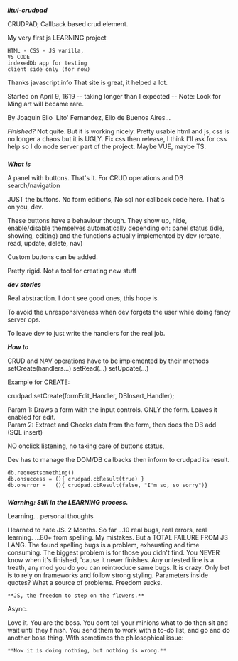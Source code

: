 
***litul-crudpad***

CRUDPAD, 
Callback based crud element.

My very first js LEARNING project  

    HTML - CSS - JS vanilla,  
    VS CODE  
    indexedDb app for testing
    client side only (for now) 

Thanks javascript.info   That site is great, it helped a lot.


Started on
April 9, 1619     -- taking longer than I expected --           Note: Look for Ming art will became rare.

By
Joaquin Elio 'Lito' Fernandez, Elio de Buenos Aires...



*Finished?*  Not quite.
But it is working nicely. 
Pretty usable html and js, 
css is no longer a chaos but it is UGLY.  Fix css then release, 
I think I'll ask for css help so I do node server part of the project.
Maybe VUE, maybe TS.


###

***What is***

A panel with buttons. That's it.
For 
  CRUD operations  and
  DB search/navigation

JUST the buttons. No form editions, No sql nor callback code here. That's on you, dev.

These buttons have a behaviour though.  They show up, hide, enable/disable themselves automatically depending on:
    panel status (idle, showing, editing) and
    the functions actually implemented by dev (create, read, update, delete, nav)

Custom buttons can be added.

Pretty rigid. Not a tool for creating new stuff


***dev stories***

Real abstraction.  I dont see good ones, this hope is. 

To avoid the unresponsiveness 
when dev forgets the user while doing fancy server ops.

To leave dev to just write the handlers for the real job.
 

***How to***

CRUD and NAV operations have to be implemented by their methods
  setCreate(handlers...)
  setRead(...)
  setUpdate(...)

Example for CREATE: 

  crudpad.setCreate(formEdit_Handler, DBInsert_Handler);   

 Param 1: Draws a form with the input controls.      ONLY the form. Leaves it enabled for edit.  
 Param 2: Extract and Checks data from the form, then does the DB add (SQL insert)

NO onclick listening, no taking care of buttons status, 

Dev has to manage the DOM/DB callbacks then inform to crudpad its result.

    db.requestsomething()
    db.onsuccess = (){ crudpad.cbResult(true) }
    db.onerror =   (){ crudpad.cbResult(false, "I'm so, so sorry")}


###

***Warning: Still in the LEARNING process.***


Learning...  personal thoughts

I learned to hate JS. 2 Months.
So far 
...10 real bugs, real errors, real learning.
...80+ from spelling. My mistakes. But a TOTAL FAILURE FROM JS LANG.
The found spelling bugs is a problem, exhausting and time consuming.
The biggest problem is for those you didn't find. You NEVER know when it's finished, 'cause it never finishes. 
Any untested line is a treath, any mod you do you can reintroduce same bugs. It is crazy.
Only bet is to rely on frameworks and follow strong styling.
Parameters inside quotes? What a source of problems.
Freedom sucks.      

    **JS, the freedom to step on the flowers.**


Async.

Love it.
You are the boss.
You dont tell your minions what to do then sit and wait until they finish.
You send them to work with a to-do list, 
and go and do another boss thing.
With sometimes the philosophical issue:

    **Now it is doing nothing, but nothing is wrong.**

